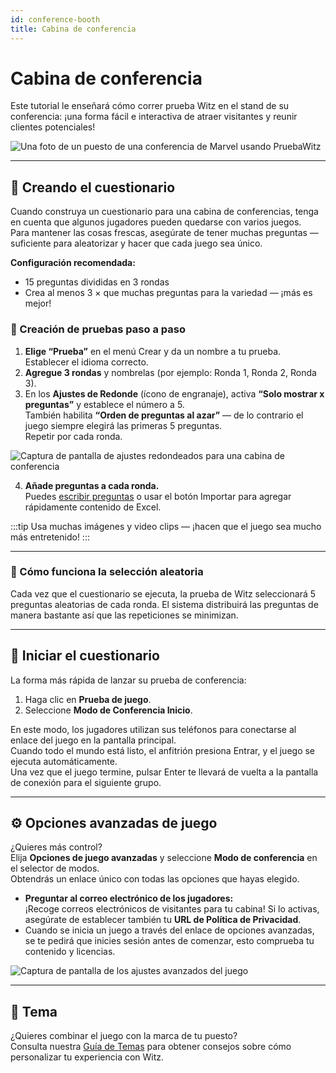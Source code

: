 ```yaml
---
id: conference-booth
title: Cabina de conferencia
---
```


# Cabina de conferencia

Este tutorial le enseñará cómo correr prueba Witz en el stand de su conferencia: ¡una forma fácil e interactiva de atraer visitantes y reunir clientes potenciales!

![Una foto de un puesto de una conferencia de Marvel usando PruebaWitz](/images/photos/marvel.jpg)

---

## 📝 Creando el cuestionario

Cuando construya un cuestionario para una cabina de conferencias, tenga en cuenta que algunos jugadores pueden quedarse con varios juegos.\
Para mantener las cosas frescas, asegúrate de tener muchas preguntas — suficiente para aleatorizar y hacer que cada juego sea único.

**Configuración recomendada:**

- 15 preguntas divididas en 3 rondas
- Crea al menos 3 × que muchas preguntas para la variedad — ¡más es mejor!

### 🎲 Creación de pruebas paso a paso

1. **Elige “Prueba”** en el menú Crear y da un nombre a tu prueba. Establecer el idioma correcto.
2. **Agregue 3 rondas** y nombrelas (por ejemplo: Ronda 1, Ronda 2, Ronda 3).
3. En los **Ajustes de Redonde** (ícono de engranaje), activa **“Solo mostrar x preguntas”** y establece el número a 5.\
  También habilita **“Orden de preguntas al azar”** — de lo contrario el juego siempre elegirá las primeras 5 preguntas.\
  Repetir por cada ronda.

![Captura de pantalla de ajustes redondeados para una cabina de conferencia](/images/tutorials/conference/round_settings.png)

4. **Añade preguntas a cada ronda.**\
  Puedes [escribir preguntas](../editor/005-writing-questions.md) o usar el botón Importar para agregar rápidamente contenido de Excel.

:::tip
Usa muchas imágenes y video clips — ¡hacen que el juego sea mucho más entretenido!
:::

---

### 🔀 Cómo funciona la selección aleatoria

Cada vez que el cuestionario se ejecuta, la prueba de Witz seleccionará 5 preguntas aleatorias de cada ronda. El sistema distribuirá las preguntas de manera bastante así que las repeticiones se minimizan.

---

## 🚀 Iniciar el cuestionario

La forma más rápida de lanzar su prueba de conferencia:

1. Haga clic en **Prueba de juego**.
2. Seleccione **Modo de Conferencia Inicio**.

En este modo, los jugadores utilizan sus teléfonos para conectarse al enlace del juego en la pantalla principal.\
Cuando todo el mundo está listo, el anfitrión presiona Entrar, y el juego se ejecuta automáticamente.\
Una vez que el juego termine, pulsar Enter te llevará de vuelta a la pantalla de conexión para el siguiente grupo.

---

## ⚙️ Opciones avanzadas de juego

¿Quieres más control?\
Elija **Opciones de juego avanzadas** y seleccione **Modo de conferencia** en el selector de modos.\
Obtendrás un enlace único con todas las opciones que hayas elegido.

- **Preguntar al correo electrónico de los jugadores:**\
  ¡Recoge correos electrónicos de visitantes para tu cabina! Si lo activas, asegúrate de establecer también tu **URL de Política de Privacidad**.
- Cuando se inicia un juego a través del enlace de opciones avanzadas, se te pedirá que inicies sesión antes de comenzar, esto comprueba tu contenido y licencias.

![Captura de pantalla de los ajustes avanzados del juego](/images/tutorials/conference/advanced_game_settings.png)

---

## 🎨 Tema

¿Quieres combinar el juego con la marca de tu puesto?\
Consulta nuestra [Guía de Temas](../advanced/011-emerald-theme.md) para obtener consejos sobre cómo personalizar tu experiencia con Witz.
